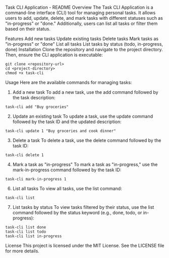 Task CLI Application - README
Overview
The Task CLI Application is a command-line interface (CLI) tool for managing personal tasks. It allows users to add, update, delete, and mark tasks with different statuses such as "in-progress" or "done." Additionally, users can list all tasks or filter them based on their status.

Features
Add new tasks
Update existing tasks
Delete tasks
Mark tasks as "in-progress" or "done"
List all tasks
List tasks by status (todo, in-progress, done)
Installation
Clone the repository and navigate to the project directory. Then, ensure the CLI application is executable:

```
git clone <repository-url>
cd <project-directory>
chmod +x task-cli
```

Usage
Here are the available commands for managing tasks:

1. Add a new task
To add a new task, use the add command followed by the task description:
```
task-cli add "Buy groceries"
```
2. Update an existing task
To update a task, use the update command followed by the task ID and the updated description:
```
task-cli update 1 "Buy groceries and cook dinner"
```
3. Delete a task
To delete a task, use the delete command followed by the task ID:
```
task-cli delete 1
```
4. Mark a task as "in-progress"
To mark a task as "in-progress," use the mark-in-progress command followed by the task ID:
```
task-cli mark-in-progress 1
```
6. List all tasks
To view all tasks, use the list command:
```
task-cli list
```
7. List tasks by status
To view tasks filtered by their status, use the list command followed by the status keyword (e.g., done, todo, or in-progress):
```
task-cli list done
task-cli list todo
task-cli list in-progress
```
License
This project is licensed under the MIT License. See the LICENSE file for more details.

